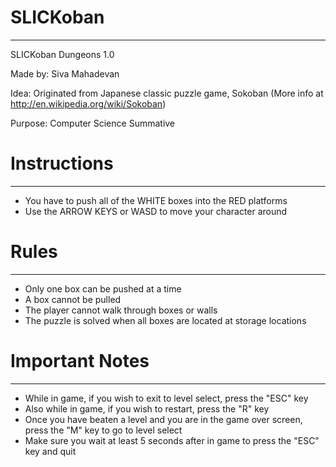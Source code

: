 SLICKoban
=========
---------

SLICKoban Dungeons 1.0

Made by:  Siva Mahadevan

Idea:  Originated from Japanese classic puzzle game, Sokoban (More info at http://en.wikipedia.org/wiki/Sokoban)

Purpose:  Computer Science Summative

Instructions
============
------------

- You have to push all of the WHITE boxes into the RED platforms
- Use the ARROW KEYS or WASD to move your character around

Rules
=====
-----

- Only one box can be pushed at a time
- A box cannot be pulled
- The player cannot walk through boxes or walls
- The puzzle is solved when all boxes are located at storage locations

Important Notes
===============
---------------

- While in game, if you wish to exit to level select, press the "ESC" key
- Also while in game, if you wish to restart, press the "R" key
- Once you have beaten a level and you are in the game over screen, press the "M" key to go to level select
- Make sure you wait at least 5 seconds after in game to press the "ESC" key and quit

